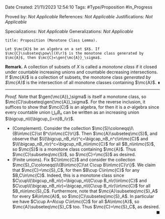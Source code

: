 <div class="topSpace"></div>

Date Created: 21/11/2023 12:54:10
Tags: #Type/Proposition #In_Progress

Proved by: <i>Not Applicable</i>
References: <i>Not Applicable</i>
Justifications: <i>Not Applicable</i>

Specializations: <i>Not Applicable</i>
Generalizations: <i>Not Applicable</i>

``` ad-Proposition
title: Proposition (Monotone Class Lemma).

Let $\mc{A}$ be an algebra on a set $X$. If $\mc{C}\subseteq\pow\l(X\r)$ is the monotone class generated by $\mc{A}$, then $\mc{C}=\gen{\mc{A}}_\sigma$.

```

<b>Remark.</b> A collection of subsets of $X$ is called a <i>monotone class</i> if it closed under countable increasing unions and countable decreasing intersections. If $\mc{A}$ is a collection of subsets, the monotone class <i>generated by $\mc{A}$</i> is the intersection of all monotone classes containing $\mc{A}$.<span style="float:right;">$\blacklozenge$</span>

---

<i>Proof.</i> Note that $\gen{\mc{A}}_\sigma$ is itself a monotone class, so $\mc{C}\subseteq\gen{\mc{A}}_\sigma$. For the reverse inclusion, it suffices to show that $\mc{C}$ is an algebra, for then it is a $\sigma$-algebra since every countable union $\bigcup_nB_n$ can be written as an increasing union $\bigcup_n\l(\bigcup_{i<n}B_i\r)$.
* (Complement). Consider the collection $\mc{S}\coloneqq\l\{B\in\mc{C}\st B^c\in\mc{C}\r\}$. Then $\mc{A}\subseteq\mc{S}$, and observe that $\l(\bigcup_nB_n\r)^c=\bigcap_nB_n^c\in\mc{C}$ and $\l(\bigcap_nB_n\r)^c=\bigcup_nB_n\in\mc{C}$ for all $B_n\in\mc{S}$, so $\mc{S}$ is a monotone class containing $\mc{A}$. Thus $\mc{C}\subseteq\mc{S}$, so $\mc{C}=\mc{S}$ as desired.
* (Finite unions). Fix $C\in\mc{C}$ and consider the collection $\mc{S}_C\coloneqq\l\{B\in\mc{C}\st C\cup B\in\mc{C}\r\}$. We claim that $\mc{C}=\mc{S}_C$, for then $B\cup C\in\mc{C}$ for any $B,C\in\mc{C}$. Indeed, this is a monotone class since $C\cup\l(\bigcup_nB_n\r)=\bigcup_n\l(C\cup B_n\r)\in\mc{C}$ and $C\cup\l(\bigcap_nB_n\r)=\bigcap_n\l(C\cup B_n\r)\in\mc{C}$ for all $B_n\in\mc{S}_C$. Furthermore, note that $\mc{A}\subseteq\mc{S}_A$ for every $A\in\mc{A}$, so $\mc{C}\subseteq\mc{S}_A$. In particular we have $C\cup A=A\cup C\in\mc{C}$ for all $A\in\mc{A}$, so $\mc{A}\subseteq\mc{S}_C$ too. Thus $\mc{C}=\mc{S}_C$, as desired.<span style="float:right;">$\blacksquare$</span>
